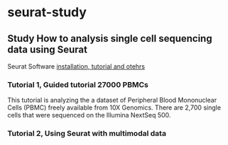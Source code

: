 # seurat-study

## Study How to analysis single cell sequencing data using Seurat
Seurat Software [installation, tutorial and otehrs](https://satijalab.org/seurat/)

### Tutorial 1, Guided tutorial 27000 PBMCs
This tutorial is analyzing the a dataset of Peripheral Blood Mononuclear Cells (PBMC) freely available from 10X Genomics. There are 2,700 single cells that were sequenced on the Illumina NextSeq 500.

### Tutorial 2, Using Seurat with multimodal data

